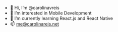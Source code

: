- 👋 Hi, I’m @carolinavreis
- 👀 I’m interested in Mobile Development
- 🌱 I’m currently learning React.js and React Native
- 📫 me@carolinareis.net

<!---
carolinavreis/carolinavreis is a ✨ special ✨ repository because its `README.md` (this file) appears on your GitHub profile.
You can click the Preview link to take a look at your changes.
--->

